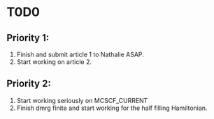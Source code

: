 T0D0
====

Priority 1:
-----------

1. Finish and submit article 1 to Nathalie ASAP.
2. Start working on article 2.

Priority 2:
-----------

1. Start working seriously on MCSCF_CURRENT
2. Finish dmrg finite and start working for the half filling Hamiltonian.
